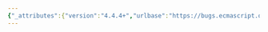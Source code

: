 ```yaml
---
{"_attributes":{"version":"4.4.4+","urlbase":"https://bugs.ecmascript.org/","maintainer":"dherman@mozilla.com"},"bug":{"bug_id":1928,"creation_ts":"2013-09-27 04:53:00 -0700","short_desc":"24.3.3, Str operation, step 5c: Initialisation state of [[BooleanData]] unchecked","delta_ts":"2013-09-27 14:47:30 -0700","product":"Draft for 6th Edition","component":"technical issue","version":"Rev 18: September 5, 2013 Draft","rep_platform":"All","op_sys":"All","bug_status":"RESOLVED","resolution":"FIXED","priority":"Normal","bug_severity":"normal","everconfirmed":true,"reporter":{"uid":"andrebargull","name":"André Bargull"},"assigned_to":{"uid":"allen","name":"Allen Wirfs-Brock"},"long_desc":[{"commentid":5454,"comment_count":0,"who":{"uid":"andrebargull","name":"André Bargull"},"bug_when":"2013-09-27 04:53:19 -0700","thetext":"24.3.3, Str operation, step 5c:\n\nDirect access to [[BooleanData]] needs to check the initialisation state of the Boolean object. If [[BooleanData]] is `undefined` a TypeError should be thrown. \n\n\ntest case:\nJSON.stringify(new class extends Boolean{constructor(){}})"},{"commentid":5495,"comment_count":1,"who":{"uid":"allen","name":"Allen Wirfs-Brock"},"bug_when":"2013-09-27 12:23:31 -0700","thetext":"fixed in rev19 editor's draft"},{"commentid":5547,"comment_count":2,"who":{"uid":"allen","name":"Allen Wirfs-Brock"},"bug_when":"2013-09-27 14:47:30 -0700","thetext":"fixed in rev19"}]}}
---
```

